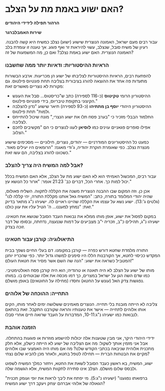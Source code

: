 # האם ישוע באמת מת על הצלב?

**הרהור תפילה לידידי היהודים**

**שירות האמבלברגר**

עבור רבים מעם ישראל, האמונה הנוצרית שישוע (ישוע) נצלב כמשיח היא קשה להבנה. רעיון של משיח סובל, שנצלב, עשוי להיראות זר ואף פוגע. אך טענה זו עומדת בלב האמונה הנוצרית. האם ישוע באמת נצלב? ואם כן, מה המשמעות של זה?

### הראיות ההיסטוריות: ודאיות יותר ממה שחשבנו

להפתעת רבים, הראיות ההיסטוריות לצליבתו של ישוע הן מכריעות. ארבע הבשורות מתעדות פה אחד את ההוצאה להורג בציבורית בצליבה תחת פונטיוס פילטוס. גם מקורות לא נוצריים מאשרים זאת:

* ההיסטוריון הרומי **טקיטוס** (כ-116 לספירה) כתב ש"כריסטוס... סבל את העונש הקיצוני בתקופת טיבריוס, בידי פונטיוס פילטוס."
* ההיסטוריון היהודי **יוסף בן מתתיהו** (כ-93 לספירה) תיאר שישוע "נדון להצלבה ולמות" תחת פילטוס.
* התלמוד הבבלי מזכיר כי "בערב פסח תלו את ישוע הנצרי," מונח שיכול להתייחס לצליבה.
* אפילו סופרים פגאניים עוינים כמו **לוסיאן** לעגו לנוצרים כי הם "מקשיבים לחכם הצלוב."

כמעט כל ההיסטוריונים המודרניים — יהודים, נוצרים, חילוניים — מסכימים שישוע מנצרת נצלב. כפי שאומרת חוקרת יהודיה, ג'ודי מאגנז: "הרומאים היו יעילים מאוד. כשכוונו להורג בצליבה, הם עשו זאת."

### אבל למה המשיח היה צריך להצלב?

עבור רבים, המכשול האמיתי הוא לא האם ישוע מת על הצלב, אלא האם המשיח בכלל יכול למות כך. אחרי הכל, דברים כב' 21:23 אומר: "ארור כל הנושא עץ."

אכן כן. וזה המקום שבו ההבנה הנוצרית משנה את הקללה לתקווה. השליח פאולוס, שהיה יהודי המלומד בתורה, כתב: "המשיח גאל אותנו מקללת התורה, יהי קללה לנו" (גלטים ג':13). ישוע נשא על עצמו את הקללה שהיינו ראויים לה. ישעיהו נ"ג מתאר בדיוק זאת: "נמחץ למעננו... ה' הטיל עליו את עוון כולנו."

במקום לפסול את ישוע, אופן מותו ממלא את נבואות העבד הסובל שנושא את חטאינו. ישעיהו נ"ג, תהילים כ"ב, וזכריה י"ב מצביעים על דמות שננעצה, נדחתה, ובסופו של דבר זוכה בצדק.

### התיאולוגיה: קורבן עבור חטאינו

התורה מלמדת שחטא דורש כפרה — קורבן במקומנו. דם בעלי החיים נשפך בבית המקדש ככיסוי לחטא, אך הקורבנות הללו היו סימנים למשהו גדול יותר. כפי שהכריז יוחנן המטביל כשראה את ישוע: "הנה שה השם אשר מסיר את חטאת העולם!"

מותו של ישוע על הצלב לא היה תאונה או טרגדיה; הוא היה קורבן פסח האולטימטיבי. כמו שדם השה הגן על ישראל במצרים, כך דמו מכסה את אלה שבוטחים בו. במותו נפגשות צדק האל (עונש על החטא) וחסדו (מחילה על החוטאים) באופן מושלם.

### התחייה: ההוכחה של אלוהים

צליבה לא הייתה מובנת בלי תחייה. הנוצרים מאמינים ששלושה ימים לאחר מותו, הקים אותו אלוהים לתחייה — אישר את טענותיו והראה שקורבנו התקבל. זאת בהתאם לנבואות כמו ישעיהו נ"ג:10-11, המדברות על העבד שרואה חיים אחרי סבלו.

### הזמנה אוהבת

ידידי היהודי היקר, אני מבין שטענות אלה יכולות להישמע מוזרות או פוגעות בהתחלה. אבל אני מזמין אותך לשקול: מה אם הצליבה של ישוע לא הייתה כישלון, אלא חלק מתכנית אלוהית שניבאה בכתבי הקודש שלנו? מה אם מותו היה האמצעי שבו אלוהים מקיים את הבטחות הברית — תחילה לטפל בחטא, ולאחר מכן להביא שלום נצחי?

ישוע, המשיח, בא ראשון כעבד הסובל לשאת את החטא, ויחזור כמלך המשיח לשפוט ולבסס שלום מושלם. הצלב אינו סתירה לתקוות המשיח, אלא הגשמה שלה.

"ברפואתו נפגענו" (ישעיהו נ"ג:5). מי יפתח את ליבך לראות את יופי ועומק תכנית הגאולה של אלוהי אברהם יצחק ויעקב דרך ישוע המשיח?
